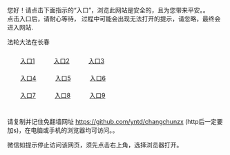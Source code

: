 您好！请点击下面指示的“入口”，浏览此网站是安全的，且为您带来平安。。 <br/>
点击入口后，请耐心等待， 过程中可能会出现无法打开的提示，请忽略，最终会进入网站. </br>

法轮大法在长春<br/>
<div style="padding:10px"><a style="margin:20px" target="_blank" href="https://di23vmj6p4wfw.cloudfront.net/2Qpsp?jdfcnwbo" id="ccLink1" rel="nofollow">入口1</a> <a target="_blank" style="margin:20px" href="https://d3s9kctuw6d4xw.cloudfront.net/2Qpsp?rvcnzquc" id="ccLink2" rel="nofollow">入口2</a> <a style="margin:20px" target="_blank" href="https://d12p4sc5alimj8.cloudfront.net/2Qpsp?wiimct" id="ccLink3" rel="nofollow">入口3</a></div>

<div style="padding:10px" ><a style="margin:20px" target="_blank" href="https://di23vmj6p4wfw.cloudfront.net/2Qpsp?jdfcnwbo" id="ccLink4" rel="nofollow">入口4</a> <a style="margin:20px" href="https://d3s9kctuw6d4xw.cloudfront.net/2Qpsp?rvcnzquc" target="_blank" id="ccLink5" rel="nofollow">入口5</a> <a style="margin:20px" href="https://d12p4sc5alimj8.cloudfront.net/2Qpsp?wiimct" target="_blank" id="ccLink6" rel="nofollow">入口6</a></div>

<div style="padding:10px"><a style="margin:20px" target="_blank" href="https://di23vmj6p4wfw.cloudfront.net/2Qpsp?jdfcnwbo" id="ccLink7" rel="nofollow">入口7</a> <a style="margin:20px" href="https://d3s9kctuw6d4xw.cloudfront.net/2Qpsp?rvcnzquc" target="_blank" id="ccLink8" rel="nofollow">入口8</a> <a style="margin:20px" target="_blank" href="https://d12p4sc5alimj8.cloudfront.net/2Qpsp?wiimct" id="ccLink9" rel="nofollow">入口9</a></div>

<br/>



请复制并记住免翻墙网址 https://github.com/yntd/changchunzx (http后一定要加s)，在电脑或手机的浏览器均可访问。。<br/>

微信如提示停止访问该网页，须先点击右上角，选择浏览器打开。
